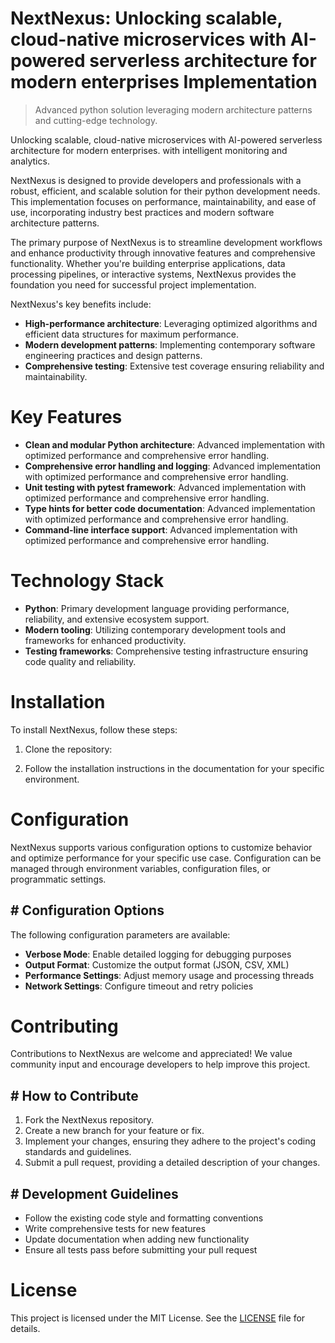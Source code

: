 <!-- fallback_NextNexus_20250727064234_71457 -->

# NextNexus: Unlocking scalable, cloud-native microservices with AI-powered serverless architecture for modern enterprises Implementation
> Advanced python solution leveraging modern architecture patterns and cutting-edge technology.

Unlocking scalable, cloud-native microservices with AI-powered serverless architecture for modern enterprises. with intelligent monitoring and analytics.

NextNexus is designed to provide developers and professionals with a robust, efficient, and scalable solution for their python development needs. This implementation focuses on performance, maintainability, and ease of use, incorporating industry best practices and modern software architecture patterns.

The primary purpose of NextNexus is to streamline development workflows and enhance productivity through innovative features and comprehensive functionality. Whether you're building enterprise applications, data processing pipelines, or interactive systems, NextNexus provides the foundation you need for successful project implementation.

NextNexus's key benefits include:

* **High-performance architecture**: Leveraging optimized algorithms and efficient data structures for maximum performance.
* **Modern development patterns**: Implementing contemporary software engineering practices and design patterns.
* **Comprehensive testing**: Extensive test coverage ensuring reliability and maintainability.

# Key Features

* **Clean and modular Python architecture**: Advanced implementation with optimized performance and comprehensive error handling.
* **Comprehensive error handling and logging**: Advanced implementation with optimized performance and comprehensive error handling.
* **Unit testing with pytest framework**: Advanced implementation with optimized performance and comprehensive error handling.
* **Type hints for better code documentation**: Advanced implementation with optimized performance and comprehensive error handling.
* **Command-line interface support**: Advanced implementation with optimized performance and comprehensive error handling.

# Technology Stack

* **Python**: Primary development language providing performance, reliability, and extensive ecosystem support.
* **Modern tooling**: Utilizing contemporary development tools and frameworks for enhanced productivity.
* **Testing frameworks**: Comprehensive testing infrastructure ensuring code quality and reliability.

# Installation

To install NextNexus, follow these steps:

1. Clone the repository:


2. Follow the installation instructions in the documentation for your specific environment.

# Configuration

NextNexus supports various configuration options to customize behavior and optimize performance for your specific use case. Configuration can be managed through environment variables, configuration files, or programmatic settings.

## # Configuration Options

The following configuration parameters are available:

* **Verbose Mode**: Enable detailed logging for debugging purposes
* **Output Format**: Customize the output format (JSON, CSV, XML)
* **Performance Settings**: Adjust memory usage and processing threads
* **Network Settings**: Configure timeout and retry policies

# Contributing

Contributions to NextNexus are welcome and appreciated! We value community input and encourage developers to help improve this project.

## # How to Contribute

1. Fork the NextNexus repository.
2. Create a new branch for your feature or fix.
3. Implement your changes, ensuring they adhere to the project's coding standards and guidelines.
4. Submit a pull request, providing a detailed description of your changes.

## # Development Guidelines

* Follow the existing code style and formatting conventions
* Write comprehensive tests for new features
* Update documentation when adding new functionality
* Ensure all tests pass before submitting your pull request

# License

This project is licensed under the MIT License. See the [LICENSE](https://github.com/marcmotta/NextNexus/blob/main/LICENSE) file for details.
